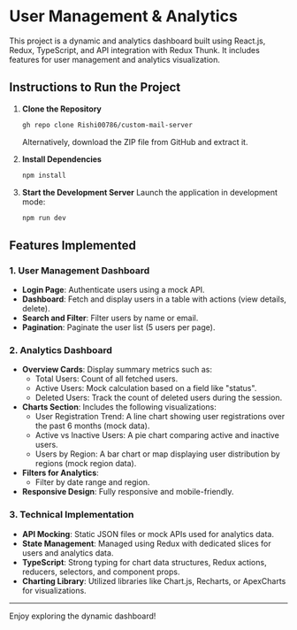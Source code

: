 # User Management & Analytics 

This project is a dynamic and analytics dashboard built using React.js, Redux, TypeScript, and API integration with Redux Thunk. It includes features for user management and analytics visualization.

## Instructions to Run the Project

1. **Clone the Repository**
   ```bash
   gh repo clone Rishi00786/custom-mail-server
   ```
   Alternatively, download the ZIP file from GitHub and extract it.

2. **Install Dependencies**
   ```bash
   npm install
   ```

3. **Start the Development Server**
   Launch the application in development mode:
   ```bash
   npm run dev
   ```

## Features Implemented

### 1. User Management Dashboard
- **Login Page**: Authenticate users using a mock API.
- **Dashboard**: Fetch and display users in a table with actions (view details, delete).
- **Search and Filter**: Filter users by name or email.
- **Pagination**: Paginate the user list (5 users per page).

### 2. Analytics Dashboard
- **Overview Cards**: Display summary metrics such as:
  - Total Users: Count of all fetched users.
  - Active Users: Mock calculation based on a field like "status".
  - Deleted Users: Track the count of deleted users during the session.
- **Charts Section**: Includes the following visualizations:
  - User Registration Trend: A line chart showing user registrations over the past 6 months (mock data).
  - Active vs Inactive Users: A pie chart comparing active and inactive users.
  - Users by Region: A bar chart or map displaying user distribution by regions (mock region data).
- **Filters for Analytics**:
  - Filter by date range and region.
- **Responsive Design**: Fully responsive and mobile-friendly.

### 3. Technical Implementation
- **API Mocking**: Static JSON files or mock APIs used for analytics data.
- **State Management**: Managed using Redux with dedicated slices for users and analytics data.
- **TypeScript**: Strong typing for chart data structures, Redux actions, reducers, selectors, and component props.
- **Charting Library**: Utilized libraries like Chart.js, Recharts, or ApexCharts for visualizations.

---

Enjoy exploring the dynamic dashboard!
